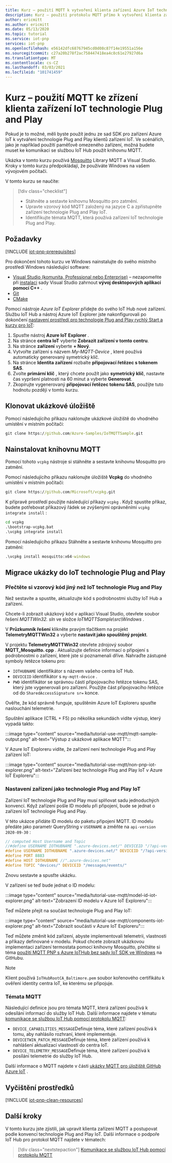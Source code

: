 ```yaml
---
title: Kurz – použití MQTT k vytvoření klienta zařízení Azure IoT technologie Plug and Play | Microsoft Docs
description: Kurz – použití protokolu MQTT přímo k vytvoření klienta zařízení IoT technologie Plug and Play bez použití sad SDK pro zařízení Azure IoT
author: ericmitt
ms.author: ericmitt
ms.date: 05/13/2020
ms.topic: tutorial
ms.service: iot-pnp
services: iot-pnp
ms.openlocfilehash: e56142dfc68767945cd0d08c87f14e19551a156e
ms.sourcegitcommit: c27a20b278f2ac758447418ea4c8c61e27927d6a
ms.translationtype: MT
ms.contentlocale: cs-CZ
ms.lasthandoff: 03/03/2021
ms.locfileid: "101741459"
---
```

# <a name="tutorial---use-mqtt-to-develop-an-iot-plug-and-play-device-client"></a>Kurz – použití MQTT ke zřízení klienta zařízení IoT technologie Plug and Play

Pokud je to možné, měli byste použít jednu ze sad SDK pro zařízení Azure IoT k vytváření technologie Plug and Play klientů zařízení IoT. Ve scénářích, jako je například použití paměťově omezeného zařízení, možná budete muset ke komunikaci se službou IoT Hub použít knihovnu MQTT.

Ukázka v tomto kurzu používá [Mosquitto](http://mosquitto.org/) Library MQTT a Visual Studio. Kroky v tomto kurzu předpokládají, že používáte Windows na vašem vývojovém počítači.

V tomto kurzu se naučíte:

> [!div class="checklist"]
> * Stáhněte a sestavte knihovnu Mosquitto pro zatmění.
> * Upravte vzorový kód MQTT založený na jazyce C a zpřístupněte zařízení technologie Plug and Play IoT.
> * Identifikujte témata MQTT, která používá zařízení IoT technologie Plug and Play.

## <a name="prerequisites"></a>Požadavky

[!INCLUDE [iot-pnp-prerequisites](../../includes/iot-pnp-prerequisites.md)]

Pro dokončení tohoto kurzu ve Windows nainstalujte do svého místního prostředí Windows následující software:

* [Visual Studio (komunita, Professional nebo Enterprise)](https://visualstudio.microsoft.com/downloads/) – nezapomeňte při [instalaci](/cpp/build/vscpp-step-0-installation?preserve-view=true&view=vs-2019) sady Visual Studio zahrnout **vývoj desktopových aplikací pomocí C++** .
* [Git](https://git-scm.com/download/)
* [CMake](https://cmake.org/download/)

Pomocí nástroje *Azure IoT Explorer* přidejte do svého IoT Hub nové zařízení. Službu IoT Hub a nástroj Azure IoT Explorer jste nakonfigurovali po dokončení [nastavení prostředí pro technologie Plug and Play rychlý Start a kurzy pro IoT](set-up-environment.md):

1. Spusťte nástroj **Azure IoT Explorer** .
1. Na stránce **centra IoT** vyberte **Zobrazit zařízení v tomto centru**.
1. Na stránce **zařízení** vyberte **+ Nový**.
1. Vytvořte zařízení s názvem *My-MQTT-Device* , které používá automaticky generovaný symetrický klíč.
1. Na stránce **Identita zařízení** rozbalte **připojovací řetězec s tokenem SAS**.
1. Zvolte **primární klíč** , který chcete použít jako **symetrický klíč**, nastavte čas vypršení platnosti na 60 minut a vyberte **Generovat**.
1. Zkopírujte vygenerovaný **připojovací řetězec tokenu SAS**, použijte tuto hodnotu později v tomto kurzu.

## <a name="clone-sample-repo"></a>Klonovat ukázkové úložiště

Pomocí následujícího příkazu naklonujte ukázkové úložiště do vhodného umístění v místním počítači:

```cmd
git clone https://github.com/Azure-Samples/IoTMQTTSample.git
```

## <a name="install-mqtt-library"></a>Nainstalovat knihovnu MQTT

Pomocí tohoto `vcpkg` nástroje si stáhněte a sestavte knihovnu Mosquitto pro zatmění.

Pomocí následujícího příkazu naklonujte úložiště **Vcpkg** do vhodného umístění v místním počítači:

```cmd
git clone https://github.com/Microsoft/vcpkg.git
```

K přípravě prostředí použijte následující příkazy `vcpkg` . Když spustíte příkaz, budete potřebovat příkazový řádek se zvýšenými oprávněními `vcpkg integrate install` :

```cmd
cd vcpkg
.\bootstrap-vcpkg.bat
.\vcpkg integrate install
```

Pomocí následujícího příkazu Stáhněte a sestavte knihovnu Mosquitto pro zatmění:

```cmd
.\vcpkg install mosquitto:x64-windows
```

## <a name="migrate-the-sample-to-iot-plug-and-play"></a>Migrace ukázky do IoT technologie Plug and Play

### <a name="review-the-non-iot-plug-and-play-sample-code"></a>Přečtěte si vzorový kód jiný než IoT technologie Plug and Play

Než sestavíte a spustíte, aktualizujte kód s podrobnostmi služby IoT Hub a zařízení.

Chcete-li zobrazit ukázkový kód v aplikaci Visual Studio, otevřete soubor řešení *MQTTWin32. sln* ve složce *IoTMQTTSample\src\Windows* .

V **Průzkumník řešení** klikněte pravým tlačítkem na projekt **TelemetryMQTTWin32** a vyberte **nastavit jako spouštěný projekt**.

V projektu **TelemetryMQTTWin32** otevřete zdrojový soubor **MQTT_Mosquitto. cpp** . Aktualizujte definice informací o připojení s podrobnostmi o zařízení, které jste si poznamenali dříve. Nahraďte zástupné symboly řetězce tokenu pro:

* `IOTHUBNAME` identifikátor s názvem vašeho centra IoT Hub.
* `DEVICEID` identifikátor s `my-mqtt-device` .
* `PWD` identifikátor se správnou částí připojovacího řetězce tokenu SAS, který jste vygenerovali pro zařízení. Použijte část připojovacího řetězce od do `SharedAccessSignature sr=` konce.

Ověřte, že kód správně funguje, spuštěním Azure IoT Exploreru spusťte naslouchání telemetrie.

Spuštění aplikace (CTRL + F5) po několika sekundách vidíte výstup, který vypadá takto:

:::image type="content" source="media/tutorial-use-mqtt/mqtt-sample-output.png" alt-text="Výstup z ukázkové aplikace MQTT":::

V Azure IoT Exploreru vidíte, že zařízení není technologie Plug and Play zařízení IoT:

:::image type="content" source="media/tutorial-use-mqtt/non-pnp-iot-explorer.png" alt-text="Zařízení bez technologie Plug and Play IoT v Azure IoT Exploreru":::

### <a name="make-the-device-an-iot-plug-and-play-device"></a>Nastavení zařízení jako technologie Plug and Play IoT

Zařízení IoT technologie Plug and Play musí splňovat sadu jednoduchých konvencí. Když zařízení pošle ID modelu při připojení, bude se jednat o zařízení IoT technologie Plug and Play.

V této ukázce přidáte ID modelu do paketu připojení MQTT. ID modelu předáte jako parametr QueryString v `USERNAME` a změňte na `api-version` `2020-09-30` :

```c
// computed Host Username and Topic
//#define USERNAME IOTHUBNAME ".azure-devices.net/" DEVICEID "/?api-version=2018-06-30"
#define USERNAME IOTHUBNAME ".azure-devices.net/" DEVICEID "/?api-version=2020-09-30&model-id=dtmi:com:example:Thermostat;1"
#define PORT 8883
#define HOST IOTHUBNAME //".azure-devices.net"
#define TOPIC "devices/" DEVICEID "/messages/events/"
```

Znovu sestavte a spusťte ukázku.

V zařízení se teď bude jednat o ID modelu:

:::image type="content" source="media/tutorial-use-mqtt/model-id-iot-explorer.png" alt-text="Zobrazení ID modelu v Azure IoT Exploreru":::

Teď můžete přejít na součást technologie Plug and Play IoT:

:::image type="content" source="media/tutorial-use-mqtt/components-iot-explorer.png" alt-text="Zobrazit součásti v Azure IoT Exploreru":::

Teď můžete změnit kód zařízení, abyste implementovali telemetrii, vlastnosti a příkazy definované v modelu. Pokud chcete zobrazit ukázkovou implementaci zařízení termostata pomocí knihovny Mosquitto, přečtěte si téma [použití MQTT PNP s Azure IoTHub bez sady IoT SDK ve Windows](https://github.com/Azure-Samples/IoTMQTTSample/tree/master/src/Windows/PnPMQTTWin32) na GitHubu.

> [!NOTE]
>Klient používá `IoTHubRootCA_Baltimore.pem` soubor kořenového certifikátu k ověření identity centra IoT, ke kterému se připojuje.

### <a name="mqtt-topics"></a>Témata MQTT

Následující definice jsou pro témata MQTT, která zařízení používá k odesílání informací do služby IoT Hub. Další informace najdete v tématu [komunikace se službou IoT Hub pomocí protokolu MQTT](../iot-hub/iot-hub-mqtt-support.md):

* `DEVICE_CAPABILITIES_MESSAGE`Definuje téma, které zařízení používá k tomu, aby nahlásilo rozhraní, které implementuje.
* `DEVICETWIN_PATCH_MESSAGE`Definuje téma, které zařízení používá k nahlášení aktualizací vlastností do centra IoT.
* `DEVICE_TELEMETRY_MESSAGE`Definuje téma, které zařízení používá k posílání telemetrie do služby IoT Hub.

Další informace o MQTT najdete v části [ukázky MQTT pro úložiště GitHub Azure IoT](https://github.com/Azure-Samples/IoTMQTTSample/) .

## <a name="clean-up-resources"></a>Vyčištění prostředků

[!INCLUDE [iot-pnp-clean-resources](../../includes/iot-pnp-clean-resources.md)]

## <a name="next-steps"></a>Další kroky

V tomto kurzu jste zjistili, jak upravit klienta zařízení MQTT a postupovat podle konvencí technologie Plug and Play IoT. Další informace o podpoře IoT Hub pro protokol MQTT najdete v tématech:

> [!div class="nextstepaction"]
> [Komunikace se službou IoT Hub pomocí protokolu MQTT](../iot-hub/iot-hub-mqtt-support.md)